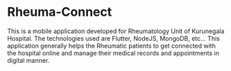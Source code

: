 # Rheuma-Connect
This is a mobile application developed for Rheumatology Unit of Kurunegala Hospital. The technologies used are Flutter, NodeJS, MongoDB, etc... This application generally helps the Rheumatic patients to get connected with the hospital online and manage their medical records and appointments in digital manner.
